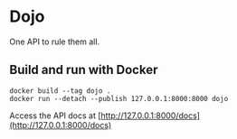 # Dojo
One API to rule them all.

## Build and run with Docker
```shell
docker build --tag dojo .
docker run --detach --publish 127.0.0.1:8000:8000 dojo
```

Access the API docs at [http://127.0.0.1:8000/docs](http://127.0.0.1:8000/docs)
